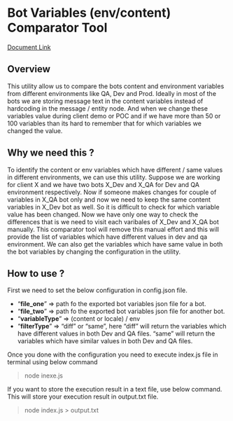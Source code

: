 # Bot Variables (env/content) Comparator Tool

[Document Link](https://docs.google.com/document/d/1MMZb3HgrJxNG72WBoOBRCGBCvw8qvRcpeqX1gtOYpqc/edit?usp=sharing)

## Overview
This utility allow us to compare the bots content and environment variables from different environments like QA, Dev and Prod. Ideally in most of the bots we are storing message text in the content variables instead of hardcoding in the message / entity node. And when we change these variables value during client demo or POC and if we have more than 50 or 100 variables than its hard to remember that for which variables we changed the value.

## Why we need this ?
To identify the content or env  variables which have different / same values in different environments, we can use this utility. Suppose we are working for client X and we have two bots X_Dev and X_QA for Dev and QA environment respectively. Now if someone makes changes for couple of variables in X_QA bot only and now we need to keep the same content variables in X_Dev bot as well. So it is difficult to check for which variable value has been changed. Now we have only one way to check the differences that is we need to visit each varibales of X_Dev and X_QA bot manually. This comparator tool will remove this manual effort and this will provide the list of variables which have different values in dev and qa environment. We can also get the variables which have same value in both the bot variables by changing the configuration in the utility. 

## How to use ?
First we need to set the below configuration in config.json file.

* “**file_one**” => path fo the exported bot variables json file for a bot.
* “**file_two**” => path fo the exported bot variables json  file for another bot.
* “**variableType**” => (content or locale) / env
* “**filterType**” => “diff” or “same”, here “diff” will return the variables which have different values in both Dev and QA files. “same” will return the variables which have similar values in both Dev and QA files.
 
Once you done with the configuration you need to execute index.js file in terminal using below command
> node inexe.js

If you want to store the execution result in a text file, use below command. This will store your execution result in output.txt file.
> node index.js > output.txt
  
